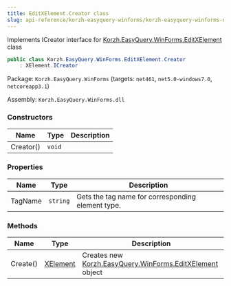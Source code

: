 ```yaml
---
title: EditXElement.Creator class
slug: api-reference/korzh-easyquery-winforms/korzh-easyquery-winforms-namespace/editxelement-creator-class
---
```


Implements ICreator interface for [Korzh.EasyQuery.WinForms.EditXElement](//easyquery/docs/api-reference/korzh-easyquery-winforms/korzh-easyquery-winforms-namespace/editxelement-class) class
```csharp
public class Korzh.EasyQuery.WinForms.EditXElement.Creator
    : XElement.ICreator

```
Package: `Korzh.EasyQuery.WinForms` (targets: `net461`, `net5.0-windows7.0`, `netcoreapp3.1`)

Assembly: `Korzh.EasyQuery.WinForms.dll`

### Constructors

| Name | Type | Description | 
| --- | --- | --- | 
| Creator() | `void` |  | 


### Properties

| Name | Type | Description | 
| --- | --- | --- | 
| TagName | `string` | Gets the tag name for corresponding element type. | 


### Methods

| Name | Type | Description | 
| --- | --- | --- | 
| Create() | [XElement](//easyquery/docs/api-reference/korzh-easyquery-winforms/korzh-easyquery-winforms-namespace/xelement-class) | Creates new [Korzh.EasyQuery.WinForms.EditXElement](//easyquery/docs/api-reference/korzh-easyquery-winforms/korzh-easyquery-winforms-namespace/editxelement-class) object |
